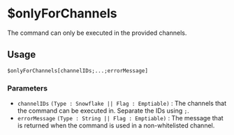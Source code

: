 # $onlyForChannels
The command can only be executed in the provided channels.

## Usage
```
$onlyForChannels[channelIDs;...;errorMessage]
```

### Parameters 
- `channelIDs` `(Type : Snowflake || Flag : Emptiable)` : The channels that the command can be executed in. Separate the IDs using `;`.
- `errorMessage` `(Type : String || Flag : Emptiable)` : The message that is returned when the command is used in a non-whitelisted channel.
